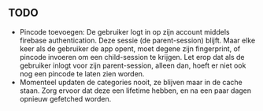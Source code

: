 
## TODO
- Pincode toevoegen:
De gebruiker logt in op zijn account middels firebase authentication. Deze sessie (de parent-session) blijft. Maar elke keer als de gebruiker de app opent, moet degene zijn fingerprint, of pincode invoeren om een child-session te krijgen. Let erop dat als de gebruiker inlogt voor zijn parent-session, alleen dan, hoeft er niet ook nog een pincode te laten zien worden.
- Momenteel updaten de categories nooit, ze blijven maar in de cache staan. Zorg ervoor dat deze een lifetime hebben, en na een paar dagen opnieuw gefetched worden.